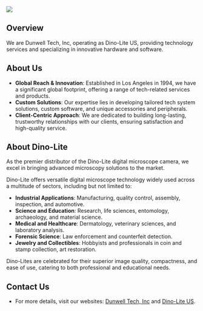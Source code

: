 <img src="https://www.dinolite.us/wp-content/uploads/elementor/thumbs/dunwell-q40am25u91unio263qrn830492ru4wyj4oqev83fwa.png">

## Overview
We are Dunwell Tech, Inc, operating as Dino-Lite US, providing technology services and specializing in innovative hardware and software. 

## About Us
- **Global Reach & Innovation**: Established in Los Angeles in 1994, we have a significant global footprint, offering a range of tech-related services and products.
- **Custom Solutions**: Our expertise lies in developing tailored tech system solutions, custom software, and unique accessories and peripherals.
- **Client-Centric Approach**: We are dedicated to building long-lasting, trustworthy relationships with our clients, ensuring satisfaction and high-quality service.

## About Dino-Lite
As the premier distributor of the Dino-Lite digital microscope camera, we excel in bringing advanced microscopy solutions to the market.

Dino-Lite offers versatile digital microscope technology widely used across a multitude of sectors, including but not limited to:
- **Industrial Applications**: Manufacturing, quality control, assembly, inspection, and automotive.
- **Science and Education**: Research, life sciences, entomology, archaeology, and material science.
- **Medical and Healthcare**: Dermatology, veterinary sciences, and laboratory analysis.
- **Forensic Science**: Law enforcement and counterfeit detection.
- **Jewelry and Collectibles**: Hobbyists and professionals in coin and stamp collection, art restoration.

Dino-Lites are celebrated for their superior image quality, compactness, and ease of use, catering to both professional and educational needs. 

## Contact Us
- For more details, visit our websites: [Dunwell Tech, Inc](https://www.dunwell.com/company) and [Dino-Lite US](https://www.dinolite.us).


